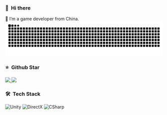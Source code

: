 ### 👋 &nbsp;Hi there 
🌱 I’m a game developer from China.
<picture>
  <source media="(prefers-color-scheme: dark)" srcset="https://raw.githubusercontent.com/michaelchern/michaelchern/output/github-contribution-grid-snake-dark.svg">
  <source media="(prefers-color-scheme: light)" srcset="https://raw.githubusercontent.com/michaelchern/michaelchern/output/github-contribution-grid-snake.svg">
  <img alt="github contribution grid snake animation" src="https://raw.githubusercontent.com/michaelchern/michaelchern/output/github-contribution-grid-snake.svg">
</picture>

### ⭐️ &nbsp;Github Star
<a align="center" href="https://michaelchern.github.io/">
<img height="150px" src="https://github-readme-stats.vercel.app/api?username=michaelchern&hide=html&hide_title=true&layout=compact&" />
<img height="150px" src="https://github-readme-stats.vercel.app/api/top-langs/?username=michaelchern&hide=html&hide_title=true&layout=compact&langs_count=6" />
</a>

### 🛠 &nbsp;Tech Stack
![Unity](https://img.shields.io/badge/-Unity-000?&logo=Unity)
![DirectX](https://img.shields.io/badge/-DirectX-000?&logo=windows)
![CSharp](https://img.shields.io/badge/-CSharp-000?&logo=CSharp)